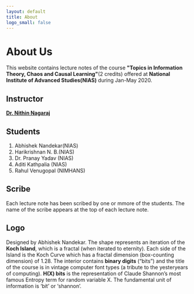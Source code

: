 ```yaml
---
layout: default
title: About
logo_small: false
---
```


# About Us

This website contains lecture notes of the course __"Topics in Information Theory, Chaos and Causal Learning"__(2 credits) offered at __National Institute of Advanced Studies(NIAS)__ during Jan-May 2020.

## Instructor
[**Dr. Nithin Nagaraj**](https://sites.google.com/site/nithinnagaraj2/)

## Students

1. Abhishek Nandekar(NIAS)
2. Harikrishnan N. B.(NIAS)
3. Dr. Pranay Yadav (NIAS)
4. Aditi Kathpalia (NIAS)
5. Rahul Venugopal (NIMHANS)

## Scribe

Each lecture note has been scribed by one or mmore of the students. The name of the scribe appears at the top of each lecture note.

## Logo

Designed by Abhishek Nandekar. The shape represents an iteration of the __Koch Island__, which
is a fractal (when iterated to eternity). Each side of the Island is the Koch Curve which has a fractal
dimension (box-counting dimension) of 1.28. The interior contains **binary digits** (“bits”) and the title
of the course is in vintage computer font types (a tribute to the yesteryears of computing). **H(X) bits**
is the representation of Claude Shannon’s most famous Entropy term for random variable X. The
fundamental unit of information is ‘bit’ or ‘shannon’.
